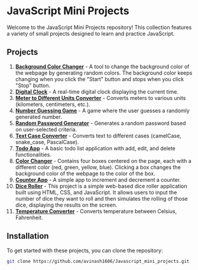 # JavaScript Mini Projects

Welcome to the JavaScript Mini Projects repository! This collection features a variety of small projects designed to learn and practice JavaScript.

## Projects

1. **[Background Color Changer](https://backgroundcolorchangerproject.glitch.me/)** - A tool to change the background color of the webpage by generating random colors. The background color keeps changing when you click the "Start" button and stops when you click "Stop" button.
2. **[Digital Clock](https://digitalclockproject.glitch.me/)** - A real-time digital clock displaying the current time.
3. **[Meter to Different Units Converter](https://meter-to-different-units-converter.glitch.me/)** - Converts meters to various units (kilometers, centimeters, etc.).
4. **[Number Guessing Game](https://number-guessing-.glitch.me/)** - A game where the user guesses a randomly generated number.
5. **[Random Password Generator](https://random-password-generator-.glitch.me/)** - Generates a random password based on user-selected criteria.
6. **[Text Case Converter](https://text-case-converter.glitch.me/)** - Converts text to different cases (camelCase, snake_case, PascalCase).
7. **[Todo App](https://mytodo-.glitch.me/)** - A basic todo list application with add, edit, and delete functionalities.
8. **[Color Changer](https://color-changer-.glitch.me/)** - Contains four boxes centered on the page, each with a different color (red, green, yellow, blue). Clicking a box changes the background color of the webpage to the color of the box.
9. **[Counter App](https://mycounterapp.glitch.me/)** - A simple app to increment and decrement a counter.
10. **[Dice Roller](https://my-dice-roller.glitch.me/)** - This project is a simple web-based dice roller application built using HTML, CSS, and JavaScript. It allows users to input the number of dice they want to roll and then simulates the rolling of those dice, displaying the results on the screen.
11. **[Temperature Converter](https://temperature-convter-to-differnt-units.glitch.me/)** - Converts temperature between Celsius, Fahrenheit.

## Installation

To get started with these projects, you can clone the repository:

```sh
git clone https://github.com/avinash1606/Javascript_mini_projects.git
